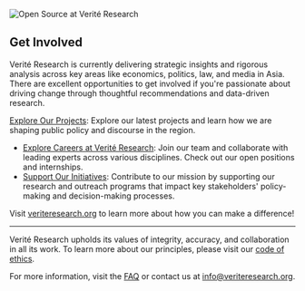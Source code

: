 ![Open Source at Verité Research](https://github.com/chaturadissanayake/.github/blob/709b7c44b51a0be5e528660cba8329b2ab320606/images/open-at-veriteresearch.png)

## Get Involved

Verité Research is currently delivering strategic insights and rigorous analysis across key areas like economics, politics, law, and media in Asia. There are excellent opportunities to get involved if you're passionate about driving change through thoughtful recommendations and data-driven research.

[Explore Our Projects](https://www.veriteresearch.org/research/ ): Explore our latest projects and learn how we are shaping public policy and discourse in the region.
- [Explore Careers at Verité Research](https://www.veriteresearch.org/careers/): Join our team and collaborate with leading experts across various disciplines. Check out our open positions and internships.
- [Support Our Initiatives](https://www.veriteresearch.org/donate/): Contribute to our mission by supporting our research and outreach programs that impact key stakeholders' policy-making and decision-making processes.

Visit [veriteresearch.org](https://www.veriteresearch.org) to learn more about how you can make a difference!

---

Verité Research upholds its values of integrity, accuracy, and collaboration in all its work. To learn more about our principles, please visit our [code of ethics](https://www.veriteresearch.org/about-us/).

For more information, visit the [FAQ](https://www.veriteresearch.org/about-us/) or contact us at [info@veriteresearch.org](mailto:info@veriteresearch.org).
